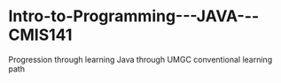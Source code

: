 # Intro-to-Programming---JAVA---CMIS141
Progression through learning Java through UMGC conventional learning path
